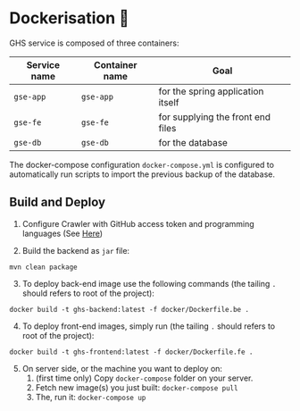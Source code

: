 # Dockerisation :whale:

GHS service is composed of three containers:

| Service name | Container name | Goal |
| ------------ | -------------- | ---- |
| `gse-app` | `gse-app` | for the spring application itself |
| `gse-fe` | `gse-fe` | for supplying the front end files |
| `gse-db` | `gse-db` | for the database |

The docker-compose configuration `docker-compose.yml` is configured to automatically run scripts to import the previous backup of the database.

## Build and Deploy

1. Configure Crawler with GitHub access token and programming languages (See [Here](./README_SETUP.md#2-setup-crawler))

2. Build the backend as `jar` file:
```shell
mvn clean package
```

3. To deploy back-end image use the following commands (the tailing `.` should refers to root of the project):
```shell
docker build -t ghs-backend:latest -f docker/Dockerfile.be .
```

4. To deploy front-end images, simply run (the tailing `.` should refers to root of the project):
```shell
docker build -t ghs-frontend:latest -f docker/Dockerfile.fe .
```

5. On server side, or the machine you want to deploy on:
    1. (first time only) Copy `docker-compose` folder on your server.
    2. Fetch new image(s) you just built: `docker-compose pull`
    3. The, run it: `docker-compose up`
